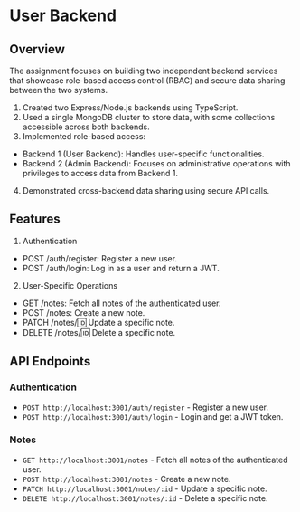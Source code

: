 # User Backend


## Overview
The assignment focuses on building two independent backend services that showcase role-based access control (RBAC) and secure data sharing between the two systems.

1. Created two Express/Node.js backends using TypeScript.
2. Used a single MongoDB cluster to store data, with some collections accessible across both backends.
3. Implemented role-based access:
- Backend 1 (User Backend): Handles user-specific functionalities.
- Backend 2 (Admin Backend): Focuses on administrative operations with privileges to access data from Backend 1.
4. Demonstrated cross-backend data sharing using secure API calls.

## Features
1. Authentication
- POST /auth/register: Register a new user.
- POST /auth/login: Log in as a user and return a JWT.

2. User-Specific Operations
- GET /notes: Fetch all notes of the authenticated user.
- POST /notes: Create a new note.
- PATCH /notes/:id: Update a specific note.
- DELETE /notes/:id: Delete a specific note.

## API Endpoints
### Authentication
- `POST http://localhost:3001/auth/register` - Register a new user.
- `POST http://localhost:3001/auth/login` - Login and get a JWT token.

### Notes
- `GET http://localhost:3001/notes` - Fetch all notes of the authenticated user.
- `POST http://localhost:3001/notes` - Create a new note.
- `PATCH http://localhost:3001/notes/:id` - Update a specific note.
- `DELETE http://localhost:3001/notes/:id` - Delete a specific note.
